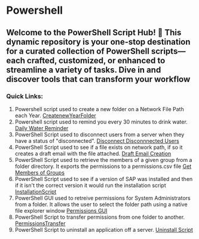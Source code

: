 # Powershell

## Welcome to the PowerShell Script Hub! 🚀 This dynamic repository is your one-stop destination for a curated collection of PowerShell scripts—each crafted, customized, or enhanced to streamline a variety of tasks. Dive in and discover tools that can transform your workflow

### Quick Links:

1. Powershell script used to create a new folder on a Network File Path each Year. [CreatenewYearFolder](https://github.com/JohnnytheShark/Powershell/blob/main/CreateNewYearFilePath.ps1)
2. Powershell script used to remind you every 30 minutes to drink water. [Daily Water Reminder](https://github.com/JohnnytheShark/Powershell/blob/main/DailyWaterReminder.ps1)
3. PowerShell Script used to disconnect users from a server when they have a status of "disconnected". [Disconnect Disconnnected Users](https://github.com/JohnnytheShark/Powershell/blob/main/DisconnectDisconnectedUsers.ps1)
4. PowerShell Script used to see if a file exists on network path, if so it creates a draft email with the file attached. [Draft Email Creation](https://github.com/JohnnytheShark/Powershell/blob/main/DraftEmailCreation.ps1)
5. PowerShell Script used to retrieve the members of a given group from a folder directory. It exports the permissions to a permissions.csv file [Get Members of Groups](https://github.com/JohnnytheShark/Powershell/blob/main/Get-MembersOfGroup.ps1)
6. PowerShell Script used to see if a version of SAP was installed and then if it isn't the correct version it would run the installation script [InstallationScript](https://github.com/JohnnytheShark/Powershell/blob/main/InstallationScript.ps1)
7. PowerShell GUI used to retreive permissions for System Administrators from a folder. It allows the user to select the folder path using a native file explorer window [Permissions GUI](https://github.com/JohnnytheShark/Powershell/blob/main/PermissionsGUI.ps1)
8. PowerShell Script to transfer permissions from one folder to another. [PermissionsTransfer](https://github.com/JohnnytheShark/Powershell/blob/main/PermissionsTransfer.ps1)
9. PowerShell Script to uninstall an application off a server. [Uninstall Script](https://github.com/JohnnytheShark/Powershell/blob/main/UninstallationScript.ps1)
